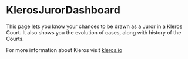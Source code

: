 # KlerosJurorDashboard
This page lets you know your chances to be drawn as a Juror in a Kleros Court. It also shows you the evolution of cases, along with history of the Courts.

For more information about Kleros visit [kleros.io](kleros.io)
